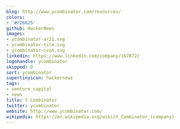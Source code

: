 ```yaml
---
blog: http://www.ycombinator.com/resources/
colors:
- '#F26625'
github: HackerNews
images:
- ycombinator-ar21.svg
- ycombinator-tile.svg
- ycombinator-icon.svg
linkedin: https://www.linkedin.com/company/167872/
logohandle: ycombinator
skipped: 0
sort: ycombinator
supertinyicon: hackernews
tags:
- venture_capital
- news
title: Y Combinator
twitter: ycombinator
website: http://www.ycombinator.com/
wikipedia: https://en.wikipedia.org/wiki/Y_Combinator_(company)
---
```

